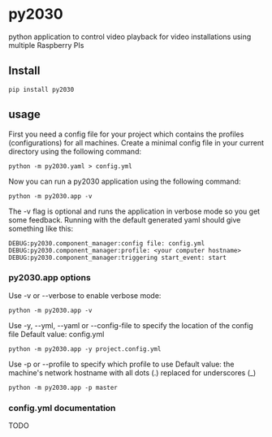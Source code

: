 # py2030
python application to control video playback for video installations using multiple Raspberry PIs

## Install

```shell
pip install py2030
```

## usage

First you need a config file for your project which contains the profiles (configurations)
for all machines. Create a minimal config file in your current directory using the following command:

```shell
python -m py2030.yaml > config.yml
```


Now you can run a py2030 application using the following command:
```shell
python -m py2030.app -v
```

The -v flag is optional and runs the application in verbose mode so you get some feedback.
Running with the default generated yaml should give something like this:

```shell
DEBUG:py2030.component_manager:config file: config.yml
DEBUG:py2030.component_manager:profile: <your computer hostname>
DEBUG:py2030.component_manager:triggering start_event: start
```

### py2030.app options

Use -v or --verbose to enable verbose mode:
```shell
python -m py2030.app -v
```

Use -y, --yml, --yaml or --config-file to specify the location of the config file
Default value: config.yml
```shell
python -m py2030.app -y project.config.yml
```

Use -p or --profile to specify which profile to use
Default value: the machine's network hostname with all dots (.) replaced for underscores (\_)
```shell
python -m py2030.app -p master
```

### config.yml documentation
TODO

